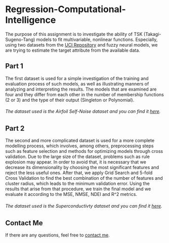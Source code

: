 # Regression-Computational-Intelligence
The purpose of this assignment is to investigate the ability of TSK (Takagi-Sugeno-Tang) models to fit multivariable, nonlinear functions. Especially, using two datasets from the [UCI Repository](https://archive.ics.uci.edu/ml/index.php) and fuzzy neural models, we are trying to estimate the target attribute from the available data.

## Part 1
The first dataset is used for a simple investigation of the training and evaluation process of such models, as well as illustrating manners of analyzing and interpreting the results. The models that are examined are four and they differ from each other in the number of membership functions (2 or 3) and the type of their output (Singleton or Polynomial).

###### The dataset used is the _Airfoil Self-Noise dataset_ and you can find it [here](https://archive.ics.uci.edu/ml/datasets/airfoil+self-noise).

## Part 2
The second and more complicated dataset is used for a more complete modelling process, which involves, among others, preprocessing steps such as feature selection and methods for optimizing models through cross validation. Due to the large size of the dataset, problems such as rule explosion may appear. In order to avoid that, it is necessary that we decrease its dimensionality by choosing the most significant features and reject the less useful ones. After that, we apply Grid Search and 5-fold Cross Validation to find the best combination of the number of features and cluster radius, which leads to the minimum validation error. Using the results that arise from that procedure, we train the final model and we evaluate it according to the MSE, NMSE, NDEI and R^2 metrics.

###### The dataset used is the _Superconductivty dataset_ and you can find it [here](https://archive.ics.uci.edu/ml/datasets/Superconductivty+Data).

## Contact Me
If there are any questions, feel free to [contact me](mailto:thomi199822@gmail.com?subject=[GitHub]%20Source%20Han%20Sans). 
